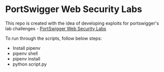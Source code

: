 # PortSwigger Web Security Labs

This repo is created with the idea of developing exploits for portswigger's lab challenges - [PortSwigger Web Security Labs](https://portswigger.net/web-security/all-labs)

To run through the scripts, follow below steps:
- Install pipenv
- pipenv shell
- pipenv install
- python script.py
